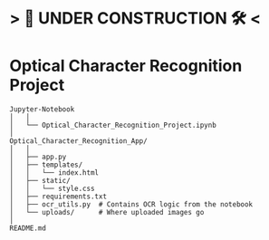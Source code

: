 # > 👷 UNDER CONSTRUCTION 🛠️ <

# Optical Character Recognition Project 

```
Jupyter-Notebook
│   │
│   └── Optical_Character_Recognition_Project.ipynb  
│ 
Optical_Character_Recognition_App/
│   │
│   ├── app.py
│   ├── templates/
│   │   └── index.html
│   ├── static/
│   │   └── style.css
│   ├── requirements.txt
│   ├── ocr_utils.py  # Contains OCR logic from the notebook
│   └── uploads/      # Where uploaded images go
│
README.md
```
